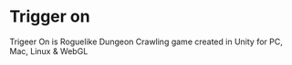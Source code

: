 # Trigger on
 Trigeer On is Roguelike Dungeon Crawling game created in Unity for PC, Mac, Linux & WebGL

